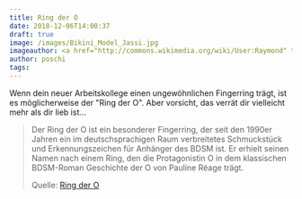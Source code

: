 ```yaml
---
title: Ring der O
date: 2018-12-06T14:00:37
draft: true
image: /images/Bikini_Model_Jassi.jpg
imageauthor: <a href="http://commons.wikimedia.org/wiki/User:Raymond" title="User:Raymond">Raimond Spekking</a>
author: poschi
tags: 
---
```


Wenn dein neuer Arbeitskollege einen ungewöhnlichen Fingerring trägt, ist es
möglicherweise der "Ring der O". Aber vorsicht, das verrät dir vielleicht mehr
als dir lieb ist...

> Der Ring der O ist ein besonderer Fingerring, der seit den 1990er Jahren ein
> im deutschsprachigen Raum verbreitetes Schmuckstück und Erkennungszeichen für
> Anhänger des BDSM ist. Er erhielt seinen Namen nach einem Ring, den die
> Protagonistin O in dem klassischen BDSM-Roman Geschichte der O von Pauline
> Réage trägt.
>
> Quelle: [Ring der O](https://de.wikipedia.org/wiki/Ring_der_O)
